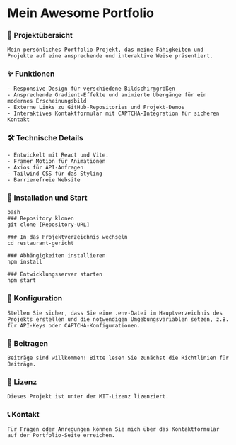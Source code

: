# Mein Awesome Portfolio


### 🥇 Projektübersicht

    Mein persönliches Portfolio-Projekt, das meine Fähigkeiten und Projekte auf eine ansprechende und interaktive Weise präsentiert.

### ✨ Funktionen

    - Responsive Design für verschiedene Bildschirmgrößen
    - Ansprechende Gradient-Effekte und animierte Übergänge für ein modernes Erscheinungsbild
    - Externe Links zu GitHub-Repositories und Projekt-Demos
    - Interaktives Kontaktformular mit CAPTCHA-Integration für sicheren Kontakt

### 🛠 Technische Details

    - Entwickelt mit React und Vite.
    - Framer Motion für Animationen
    - Axios für API-Anfragen
    - Tailwind CSS für das Styling
    - Barrierefreie Website

### 🚀 Installation und Start

    bash
    ### Repository klonen
    git clone [Repository-URL]

    ### In das Projektverzeichnis wechseln
    cd restaurant-gericht

    ### Abhängigkeiten installieren
    npm install

    ### Entwicklungsserver starten
    npm start

### 🔧 Konfiguration

    Stellen Sie sicher, dass Sie eine .env-Datei im Hauptverzeichnis des Projekts erstellen und die notwendigen Umgebungsvariablen setzen, z.B. für API-Keys oder CAPTCHA-Konfigurationen.

### 🤝 Beitragen

    Beiträge sind willkommen! Bitte lesen Sie zunächst die Richtlinien für Beiträge.

### 📝 Lizenz

    Dieses Projekt ist unter der MIT-Lizenz lizenziert.

### 📞 Kontakt

    Für Fragen oder Anregungen können Sie mich über das Kontaktformular auf der Portfolio-Seite erreichen.